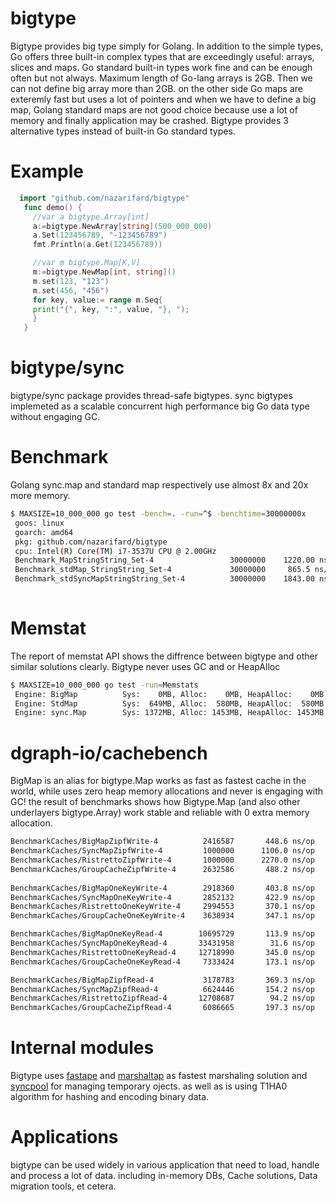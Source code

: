# bigtype
Bigtype provides big type simply for Golang. In addition to the simple types, Go offers three built-in complex types that are exceedingly useful: arrays, slices and maps.
Go standard built-in types work fine and can be enough often but not always. Maximum length of Go-lang arrays is 2GB. Then we can not define big array more than 2GB. on the other side Go maps are exteremly fast but uses a lot of pointers and when we have to define a big map, Golang standard maps are not good choice because use a lot of memory and finally application may be crashed. 
Bigtype provides 3 alternative types instead of built-in Go standard types.

# Example 
```go
  import "github.com/nazarifard/bigtype"
   func demo() {
     //var a bigtype.Array[int]
     a:=bigtype.NewArray[string](500_000_000) 
     a.Set(123456789, "-123456789")
     fmt.Println(a.Get(123456789))

     //var m bigtype.Map[K,V]
     m:=bigtype.NewMap[int, string]()
     m.set(123, "123")
     m.set(456, "456")
     for key, value:= range m.Seq{
     print("{", key, ":", value, "}, ");
     }
   }
```
# bigtype/sync
 bigtype/sync package provides thread-safe bigtypes. sync bigtypes implemeted as a scalable concurrent high performance big Go data type without engaging GC. 

# Benchmark
Golang sync.map and standard map respectively use almost 8x and 20x more memory. 
```bash
$ MAXSIZE=10_000_000 go test -bench=. -run=^$ -benchtime=30000000x
 goos: linux
 goarch: amd64
 pkg: github.com/nazarifard/bigtype
 cpu: Intel(R) Core(TM) i7-3537U CPU @ 2.00GHz
 Benchmark_MapStringString_Set-4                 30000000    1220.00 ns/op      6  B/op     0 allocs/op
 Benchmark_stdMap_StringString_Set-4             30000000     865.5 ns/op      47  B/op     1 allocs/op
 Benchmark_stdSyncMapStringString_Set-4          30000000    1843.00 ns/op     100 B/op     4 allocs/op
 
```
# Memstat
The report of memstat API shows the diffrence between bigtype and other similar solutions clearly.
Bigtype never uses GC and or HeapAlloc
```sh
$ MAXSIZE=10_000_000 go test -run=Memstats
 Engine: BigMap          Sys:    0MB, Alloc:    0MB, HeapAlloc:    0MB, NumGC: 0
 Engine: StdMap          Sys:  649MB, Alloc:  580MB, HeapAlloc:  580MB, NumGC: 1
 Engine: sync.Map        Sys: 1372MB, Alloc: 1453MB, HeapAlloc: 1453MB, NumGC: 2
```
# dgraph-io/cachebench
BigMap is an alias for bigtype.Map works as fast as fastest cache in the world, while uses zero heap memory allocations and never is engaging with GC! the result of benchmarks shows how Bigtype.Map (and also other underlayers bigtype.Array) work stable and reliable with 0 extra memory allocation.

```sh
BenchmarkCaches/BigMapZipfWrite-4          2416587       448.6 ns/op     0 B/op    0 allocs/op
BenchmarkCaches/SyncMapZipfWrite-4         1000000      1106.0 ns/op    63 B/op    4 allocs/op
BenchmarkCaches/RistrettoZipfWrite-4       1000000      2270.0 ns/op   128 B/op    3 allocs/op
BenchmarkCaches/GroupCacheZipfWrite-4      2632586       488.2 ns/op    47 B/op    2 allocs/op
                                                                                
BenchmarkCaches/BigMapOneKeyWrite-4        2918360       403.8 ns/op     0 B/op    0 allocs/op
BenchmarkCaches/SyncMapOneKeyWrite-4       2852132       422.9 ns/op    61 B/op    4 allocs/op
BenchmarkCaches/RistrettoOneKeyWrite-4     2994553       370.1 ns/op   128 B/op    3 allocs/op
BenchmarkCaches/GroupCacheOneKeyWrite-4    3638934       347.1 ns/op    45 B/op    3 allocs/op

BenchmarkCaches/BigMapOneKeyRead-4        10695729       113.9 ns/op     0 B/op    0 allocs/op
BenchmarkCaches/SyncMapOneKeyRead-4       33431958        31.6 ns/op     0 B/op    0 allocs/op
BenchmarkCaches/RistrettoOneKeyRead-4     12718990       345.0 ns/op    24 B/op    1 allocs/op
BenchmarkCaches/GroupCacheOneKeyRead-4     7333424       173.1 ns/op     0 B/op    0 allocs/op

BenchmarkCaches/BigMapZipfRead-4           3178783       369.3 ns/op     0 B/op    0 allocs/op
BenchmarkCaches/SyncMapZipfRead-4          6624446       154.2 ns/op     0 B/op    0 allocs/op
BenchmarkCaches/RistrettoZipfRead-4       12708687        94.2 ns/op    24 B/op    1 allocs/op
BenchmarkCaches/GroupCacheZipfRead-4       6086665       197.3 ns/op     0 B/op    0 allocs/op
```

# Internal modules 
Bigtype uses [fastape](github.com/nazarifard/fastape) and [marshaltap](github.com/nazarifard/marshaltap) as fastest marshaling solution and [syncpool](github.com/nazarifard/syncpool) for managing temporary ojects. as well as is using T1HA0 algorithm for hashing and encoding binary data.


# Applications
bigtype can be used widely in various application that need to load, handle and process a lot of data. including in-memory DBs, Cache solutions, Data migration tools, et cetera.
